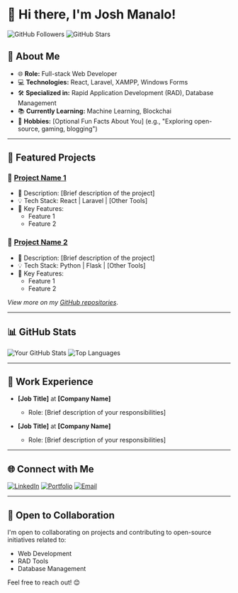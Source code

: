 # 👋 Hi there, I'm Josh Manalo!

![GitHub Followers](https://img.shields.io/github/followers/your-username?style=social)
![GitHub Stars](https://img.shields.io/github/stars/your-username?style=social)

## 🌟 About Me
- 🌐 **Role:** Full-stack Web Developer
- 💻 **Technologies:** React, Laravel, XAMPP, Windows Forms
- 🛠️ **Specialized in:** Rapid Application Development (RAD), Database Management
- 📚 **Currently Learning:** Machine Learning, Blockchai
- 🌱 **Hobbies:** [Optional Fun Facts About You] (e.g., "Exploring open-source, gaming, blogging")

---

## 🚀 Featured Projects

### 🔗 [Project Name 1](https://github.com/your-username/project1)
- 🌟 Description: [Brief description of the project]
- 💡 Tech Stack: React | Laravel | [Other Tools]
- 📝 Key Features: 
  - Feature 1
  - Feature 2

### 🔗 [Project Name 2](https://github.com/your-username/project2)
- 🌟 Description: [Brief description of the project]
- 💡 Tech Stack: Python | Flask | [Other Tools]
- 📝 Key Features:
  - Feature 1
  - Feature 2

*View more on my [GitHub repositories](https://github.com/your-username?tab=repositories)*.

---

## 📊 GitHub Stats

![Your GitHub Stats](https://github-readme-stats.vercel.app/api?username=your-username&show_icons=true&theme=radical)
![Top Languages](https://github-readme-stats.vercel.app/api/top-langs/?username=your-username&layout=compact&theme=radical)

---

## 💼 Work Experience
- **[Job Title]** at **[Company Name]**
  - Role: [Brief description of your responsibilities]

- **[Job Title]** at **[Company Name]**
  - Role: [Brief description of your responsibilities]

---

## 🌐 Connect with Me

[![LinkedIn](https://img.shields.io/badge/LinkedIn-0077B5?logo=linkedin&logoColor=white)](https://www.linkedin.com/in/your-profile)
[![Portfolio](https://img.shields.io/badge/Portfolio-24292E?logo=githubpages&logoColor=white)](https://your-portfolio-link)
[![Email](https://img.shields.io/badge/Email-D14836?logo=gmail&logoColor=white)](mailto:your-email@example.com)

---

## 🤝 Open to Collaboration
I'm open to collaborating on projects and contributing to open-source initiatives related to:
- Web Development
- RAD Tools
- Database Management

Feel free to reach out! 😊
